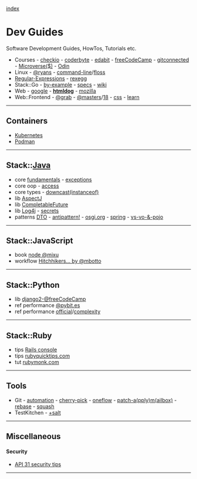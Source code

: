 [index](README.md#dev-links)

# Dev Guides

Software Development Guides, HowTos, Tutorials etc.

* Courses - [checkio](https://checkio.org/) - [coderbyte](https://coderbyte.com/) - [edabit](https://edabit.com/) - [freeCodeCamp](https://www.freecodecamp.org/) - [gitconnected](https://gitconnected.com/learn/) - [Microverse($)](https://www.microverse.org/) - [Odin](https://www.theodinproject.com/)
* Linux - [@ryans](https://ryanstutorials.net/) - [command-line](https://github.com/jlevy/the-art-of-command-line)/[floss](http://write.flossmanuals.net/command-line/introduction/)
* [Regular-Expressions](https://www.regular-expressions.info/) - [rexegg](http://www.rexegg.com/)
* Stack::Go - [by-example](https://gobyexample.com) - [specs](https://golang.org/ref/spec) - [wiki](https://github.com/golang/go/wiki)
* Web - [google](https://developers.google.com/web/) - **[htmldog](https://www.htmldog.com/)** - [mozilla](https://developer.mozilla.org/docs/Web)
* Web::Frontend - [@grab](https://github.com/grab/front-end-guide) - [@masters](https://frontendmasters.com/books/front-end-handbook/2019/)/[18](https://frontendmasters.com/books/front-end-handbook/2018/) - [css](http://csstutorial.org/) - [learn](http://learnlayout.com)

---

## Containers

* [Kubernetes](https://auth0.com/blog/kubernetes-tutorial-step-by-step-introduction-to-basic-concepts/)
* [Podman](https://developers.redhat.com/blog/2019/01/15/podman-managing-containers-pods/)

---

## Stack::[Java](https://www.javaguides.net/)

* core [fundamentals](https://self-learning-java-tutorial.blogspot.com/2016/05/java-home-page.html) - [exceptions](https://docs.oracle.com/javase/tutorial/essential/exceptions/runtime.html)
* core oop - [access](https://docs.oracle.com/javase/tutorial/java/javaOO/accesscontrol.html)
* core types - [downcast(instanceof)](https://www.javatpoint.com/downcasting-with-instanceof-operator)
* lib [AspectJ](https://www.baeldung.com/aspectj)
* lib [CompletableFuture](https://www.baeldung.com/java-completablefuture)
* lib [Log4j](https://www.baeldung.com/log4j2-appenders-layouts-filters) - [secrets](https://www.alibabacloud.com/blog/exploring-the-secrets-of-java-logs-log4j-2-log-system_594821)
* patterns [DTO](https://www.javaguides.net/2018/08/data-transfer-object-design-pattern-in-java.html) - [antipattern!](https://www.yegor256.com/2016/07/06/data-transfer-object.html) - [osgi.org](https://enroute.osgi.org/FAQ/420-dtos.html) - [spring](https://www.baeldung.com/entity-to-and-from-dto-for-a-java-spring-application) - [vs-vo-&-pojo](https://stackoverflow.com/questions/1612334/difference-between-dto-vo-pojo-javabeans)

---

## Stack::JavaScript

* book [node @mixu](http://book.mixu.net/node/)
* workflow [Hitchhikers... by @mbotto](https://marcobotto.com/blog/the-hitchhikers-guide-to-the-modern-front-end-development-workflow/)

---

## Stack::Python

* lib [django2-@freeCodeCamp](https://www.youtube.com/watch?v=YZvRrldjf1Y)
* ref performance [@pybit.es](https://pybit.es/faster-python.html)
* ref performance [official](https://wiki.python.org/moin/PythonSpeed/PerformanceTips)/[complexity](https://wiki.python.org/moin/TimeComplexity)

---

## Stack::Ruby

* tips [Rails console](https://pragmaticstudio.com/tutorials/rails-console-shortcuts-tips-tricks)
* tips [rubyquicktips.com](http://rubyquicktips.com/)
* tut [rubymonk.com](https://rubymonk.com/)

---

## Tools

* Git - [automation](https://www.onwebsecurity.com/configuration/automating-repetitive-git-setup-tasks.html) - [cherry-pick](https://mijingo.com/blog/using-git-cherry-pick) - [oneflow](http://endoflineblog.com/oneflow-a-git-branching-model-and-workflow) - [patch-a(pply)m(ailbox)](https://mijingo.com/blog/creating-and-applying-patch-files-in-git) - [rebase](https://www.atlassian.com/git/tutorials/rewriting-history/git-rebase) - [squash](https://driggl.com/blog/a/how-squashing-commits-can-improve-your-git-workflow)
* TestKitchen - [+salt](https://medium.com/linux-academy/infrastructure-testing-for-beginners-getting-started-with-test-kitchen-and-salt-fb31942c6cbf)

---

## Miscellaneous

#### Security

* [API 31 security tips](https://www.freecodecamp.org/news/31-api-security-tips/)

---

